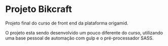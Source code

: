 <h1>Projeto Bikcraft</h1>
<p>Projeto final do curso de front end da plataforma origamid.</p>
<p>O projeto esta sendo desenvolvido um pouco diferente do curso, utilizando uma base pessoal de automação com gulp e o pré-processador SASS.</p>
